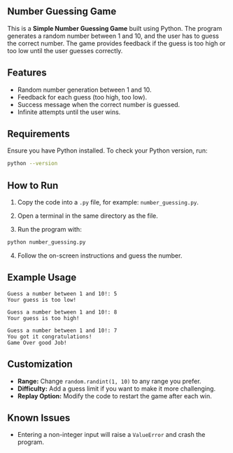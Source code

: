 ## Number Guessing Game

This is a **Simple Number Guessing Game** built using Python. The program generates a random number between 1 and 10, and the user has to guess the correct number. The game provides feedback if the guess is too high or too low until the user guesses correctly.

## Features

- Random number generation between 1 and 10.
- Feedback for each guess (too high, too low).
- Success message when the correct number is guessed.
- Infinite attempts until the user wins.

## Requirements

Ensure you have Python installed. To check your Python version, run:

```bash
python --version
```

## How to Run

1. Copy the code into a `.py` file, for example: `number_guessing.py`.

2. Open a terminal in the same directory as the file.

3. Run the program with:

```bash
python number_guessing.py
```

4. Follow the on-screen instructions and guess the number.

## Example Usage

```
Guess a number between 1 and 10!: 5
Your guess is too low!

Guess a number between 1 and 10!: 8
Your guess is too high!

Guess a number between 1 and 10!: 7
You got it congratulations!
Game Over good Job!
```

## Customization

- **Range:** Change `random.randint(1, 10)` to any range you prefer.
- **Difficulty:** Add a guess limit if you want to make it more challenging.
- **Replay Option:** Modify the code to restart the game after each win.

## Known Issues

- Entering a non-integer input will raise a `ValueError` and crash the program.

